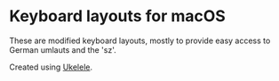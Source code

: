# Keyboard layouts for macOS

These are modified keyboard layouts, mostly to provide easy access to German
umlauts and the 'sz'.

Created using [Ukelele](https://software.sil.org/ukelele).
